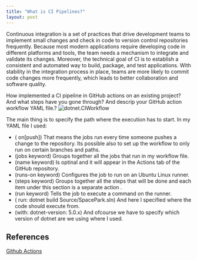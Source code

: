 ```yaml
---
title: "What is CI Pipelines?"
layout: post
---
```


Continuous integration is a set of practices that drive development teams to implement small changes and check in code to version control repositories frequently. Because most modern applications require developing code in different platforms and tools, the team needs a mechanism to integrate and validate its changes.
Moreover, the technical goal of CI is to establish a consistent and automated way to build, package, and test applications. With stability in the integration process in place, teams are more likely to commit code changes more frequently, which leads to better collaboration and software quality.


How implemented a CI pipeline in GitHub actions on an existing project? And what steps have you gone through? And descrip your GitHub action workflow YAML file.?
![dotnet.CIWorkflow](https://github.com/ItsAnass/s.github.io-/blob/main/assets/Images/CIWorkflow.png?raw=true)

The main thing is to specify the path where the execution has to start.
In my YAML file I used:
* ( on[push]) That means the jobs run every time someone pushes a change to the repository. Its possible also to set up the workflow to only run on certain branches and paths.
* (jobs keyword) Groups together all the jobs that run in my workflow file.
* (name keyword) Is optinal and  it will appear in the Actions tab of the GitHub repository.
* (runs-on keyword) Configures the job to run on an Ubuntu Linux runner.
* (steps keyword) Groups together all the steps that will be done and each item under this section is a separate action .
* (run keyword) Tells the job to execute a command on the runner.
* ( run: dotnet build Source/SpacePark.sln) And here I specified where the code should execute from. 
* (with: dotnet-version: 5.0.x) And ofcourse we have to specify which version of dotnet are we using where I used.



## References

[Github Actions](https://docs.github.com/en/actions/quickstart)

